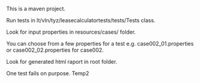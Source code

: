 This is a maven project.

Run tests in lt/vln/tyz/leasecalculatortests/tests/Tests class.

Look for input properties in resources/cases/ folder.

You can choose from a few properties for a test e.g. case002_01.properties or case002_02.properties for case002.

Look for generated html raport in root folder.

One test fails on purpose.
Temp2
